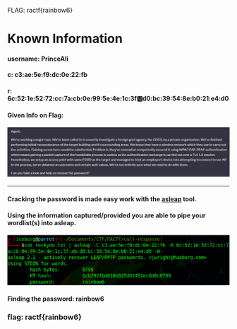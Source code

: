 FLAG: ractf{rainbow6}
# Known Information
#### username: PrinceAli
#### c: c3:ae:5e:f9:dc:0e:22:fb
#### r: 6c:52:1e:52:72:cc:7a:cb:0e:99:5e:4e:1c:3f:ab:d0:bc:39:54:8e:b0:21:e4:d0
#### Given Info on Flag:
#### ![Given Info](https://github.com/michaelkuch-17/RACTF2021-Writeup-Iceburg/blob/main/Call%26Response/call-response-ctf.PNG)
---
#### Cracking the password is made easy work with the [asleap](https://www.willhackforsushi.com/?page_id=41) tool.
#### Using the information captured/provided you are able to pipe your wordlist(s) into asleap.
#### ![passwd](https://github.com/michaelkuch-17/RACTF2021-Writeup-Iceburg/blob/main/Call%26Response/call-response-passwd.PNG)
#### Finding the password: rainbow6
### flag: ractf{rainbow6}
